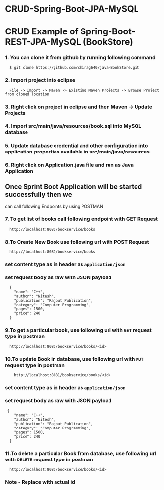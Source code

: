 # CRUD-Spring-Boot-JPA-MySQL

# CRUD Example of Spring-Boot-REST-JPA-MySQL (BookStore)

### 1. You can clone it from github by running following command

```
  $ git clone https://github.com/chirag640/java-BookStore.git
```

### 2. Import project into eclipse
```
  File -> Import -> Maven -> Existing Maven Projects -> Browse Project from cloned location
```
### 3. Right click on project in eclipse and then Maven -> Update Projects 

### 4. Import src/main/java/resources/book.sql into MySQL database

### 5. Update database credential and other configuration into application.properties available in src/main/java/resources

### 6. Right click on Application.java file and run as Java Application

## Once Sprint Boot Application will be started successfully then we 
can call following Endpoints by using POSTMAN

### 7. To get list of books call following endpoint with GET Request
```
  http://localhost:8081/bookservice/books
```
### 8.To Create New Book use following url with POST Request
```
  http://localhost:8081/bookservice/books
```
### set content type as in header as `application/json`
### set request body as raw with JSON payload
```
  {
    "name": "C++",
    "author": "Nitesh",
    "publication": "Rajput Publication",
    "category": "Computer Programming",
    "pages": 1500,
    "price": 240
  }

```
### 9.To get a particular book, use following url with `GET` request type in postman
```
  http://localhost:8081/bookservice/books/<id>
```
### 10.To update Book in database, use following url with `PUT` request type in postman
```
	http://localhost:8081/bookservice/books/<id>
```
### set content type as in header as `application/json`
### set request body as raw with JSON payload

```
 {
    "name": "C++",
    "author": "Nitesh",
    "publication": "Rajput Publication",
    "category": "Computer Programming",
    "pages": 1500,
    "price": 240
  }
```
### 11.To delete a particular Book from database, use following url with `DELETE` request type in postman
```
  http://localhost:8081/bookservice/books/<id>
```

### Note - Replace <id> with actual id 
